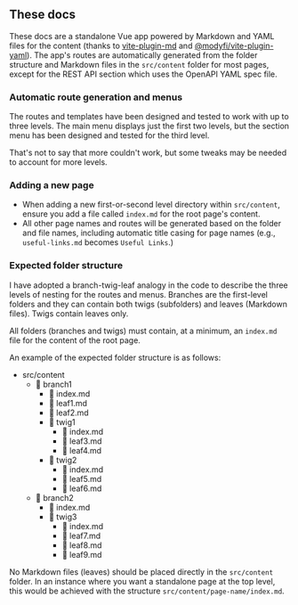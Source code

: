 ## These docs

These docs are a standalone Vue app powered by Markdown and YAML files for the content (thanks to [vite-plugin-md](https://www.npmjs.com/package/vite-plugin-md) and [@modyfi/vite-plugin-yaml](https://www.npmjs.com/package/@modyfi/vite-plugin-yaml)). The app's routes are automatically generated from the folder structure and Markdown files in the `src/content` folder for most pages, except for the REST API section which uses the OpenAPI YAML spec file.

### Automatic route generation and menus
The routes and templates have been designed and tested to work with up to three levels. The main menu displays just the first two levels, but the section menu has been designed and tested for the third level.

That's not to say that more couldn't work, but some tweaks may be needed to account for more levels.

### Adding a new page
* When adding a new first-or-second level directory within `src/content`, ensure you add a file called `index.md` for the root page's content.
* All other page names and routes will be  generated based on the folder and file names, including automatic title casing for page names (e.g., `useful-links.md` becomes `Useful Links`.)

### Expected folder structure

I have adopted a branch-twig-leaf analogy in the code to describe the three levels of nesting for the routes and menus. Branches are the first-level folders and they can contain both twigs (subfolders) and leaves (Markdown files). Twigs contain leaves only. 

All folders (branches and twigs) must contain, at a minimum, an `index.md` file for the content of the root page.

An example of the expected folder structure is as follows:

- src/content
  - :file_folder: branch1
    - :page_facing_up: index.md
    - :page_facing_up: leaf1.md
    - :page_facing_up: leaf2.md
    - :file_folder: twig1
      - :page_facing_up: index.md
      - :page_facing_up: leaf3.md
      - :page_facing_up: leaf4.md
    - :file_folder: twig2
      - :page_facing_up: index.md
      - :page_facing_up: leaf5.md
      - :page_facing_up: leaf6.md
  - :file_folder: branch2
    - :page_facing_up: index.md
    - :file_folder: twig3
      - :page_facing_up: index.md
      - :page_facing_up: leaf7.md
      - :page_facing_up: leaf8.md
      - :page_facing_up: leaf9.md

No Markdown files (leaves) should be placed directly in the `src/content` folder. In an instance where you want a standalone page at the top level, this would be achieved with the structure `src/content/page-name/index.md`.
